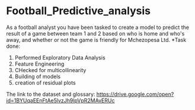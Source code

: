 # Football_Predictive_analysis
As a football analyst you have been tasked to create a model to predict the result of a game between team 1 and 2 based on who is home and who's away, and whether or not the game is friendly for Mchezopesa Ltd.
*Task done:
1. Performed Exploratory Data Analysis
2. Feature Engineering
3. CHecked for multicollinearity
4. Building of models
5. creation of residual plots

The link to the dataset and glossary: https://drive.google.com/open?id=1BYUqaEEnFtAe5lvzJh9lpVpR2MAvERUc 
